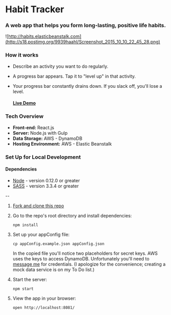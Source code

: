 # Habit Tracker
### A web app that helps you form long-lasting, positive life habits.
![http://habits.elasticbeanstalk.com](http://s18.postimg.org/9939haahl/Screenshot_2015_10_10_22_45_28.png)

### How it works

* Describe an activity you want to do regularly.
* A progress bar appears. Tap it to "level up" in that activity.
* Your progress bar constantly drains down. If you slack off, you'll lose a level.

  #### [Live Demo](http://habits.elasticbeanstalk.com)

### Tech Overview

* **Front-end:** React.js
* **Server:** Node.js with Gulp
* **Data Storage:** AWS - DynamoDB
* **Hosting Environment:** AWS - Elastic Beanstalk

### Set Up for Local Development

#### Dependencies
* [Node](https://nodejs.org) - version 0.12.0 or greater
* [SASS](http://sass-lang.com/) - version 3.3.4 or greater

--

1. [Fork and clone this repo](https://github.com/codyromano/habit-tracker#fork-destination-box)
2. Go to the repo's root directory and install dependencies: 
    ```
    npm install
    ```

3. Set up your appConfig file:
    ```
    cp appConfig.example.json appConfig.json
    ```
    In the copied file you'll notice two placeholders for secret keys. AWS uses the keys to access DynamoDB. Unfortunately        you'll need to [message me](http://codyromano.com/contact/) for credentials. (I apologize for the convenience; creating a     mock data service is on my To Do list.)
    
4. Start the server: 
    ```
    npm start
    ```
  
5. View the app in your browser: 
    ```
    open http://localhost:8081/
    ```
